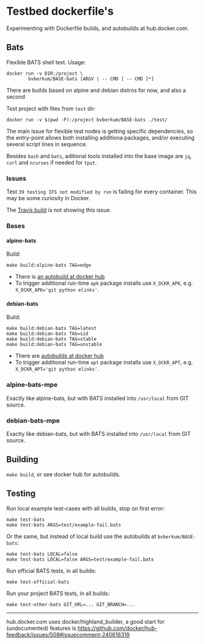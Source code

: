 # Testbed dockerfile's

Experimenting with Dockerfile builds, and autobuilds at hub.docker.com.

## Bats

Flexible BATS shell test. Usage:

```
docker run -v DIR:/project \
		bvberkum/BASE-bats [ARGV | -- CMD [ -- CMD ]*]
```

There are builds based on alpine and debian distros for now, and also
a second 

Test project with files from `test` dir:
```
docker run -v $(pwd -P):/project bvberkum/BASE-bats ./test/
```

The main issue for flexible test nodes is getting specific dependencies, so the
entry-point allows both installing additiona packages, and/or executing several
script lines in sequence.

Besides `bash` and `bats`, aditional tools installed into the base image are
`jq`, `curl` and `ncurses` if needed for ``tput``.


### Issues

Test `39 testing IFS not modified by run` is failing for every container. This
may be some curiosity in Docker.

The [Travis build](https://travis-ci.org/bvberkum/bats) is not showing this
issue.


### Bases

#### alpine-bats
Build:
```
make build:alpine-bats TAG=edge
```

- There is [an autobuild at docker hub](https://hub.docker.com/r/bvberkum/alpine-bats/)
- To trigger additional run-time `apk` package installs use `X_DCKR_APK`, e.g. ``X_DCKR_APK='git python elinks'``.

#### debian-bats
Build:
```
make build:debian-bats TAG=latest
make build:debian-bats TAG=sid
make build:debian-bats TAG=stable
make build:debian-bats TAG=unstable
```

- There are [autobuilds at docker hub](https://hub.docker.com/r/bvberkum/debian-bats/)
- To trigger additional run-time `apt` package installs use `X_DCKR_APT`, e.g.
	``X_DCKR_APT='git python elinks'``.


### alpine-bats-mpe
Exactly like alpine-bats, but with BATS installed into ``/usr/local``
from GIT source.


### debian-bats-mpe
Exactly like debian-bats, but with BATS installed into ``/usr/local``
from GIT source.



## Building
``make build``, or see docker hub for autobuilds.


## Testing
Run local example test-cases with all builds, stop on first error:
```
make test-bats
make test-bats ARGS=test/example-fail.bats
```

Or the same, but instead of local build use the autobuilds at ``bvberkum/BASE-bats``:
```
make test-bats LOCAL=false
make test-bats LOCAL=false ARGS=test/example-fail.bats
```

Run official BATS tests, in all builds:
```
make test-official-bats
```

Run your project BATS tests, in all builds:
```
make test-other-bats GIT_URL=... GIT_BRANCH=...
```


---

hub.docker.com uses docker/highland_builder, a good start for (undocumented)
features is
<https://github.com/docker/hub-feedback/issues/508#issuecomment-240616319>
